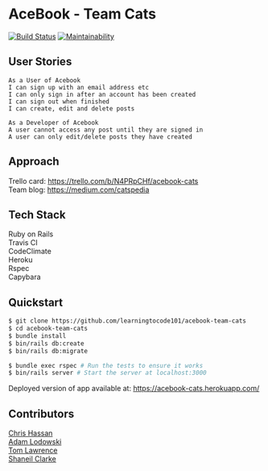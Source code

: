 # AceBook - Team Cats

[![Build Status](https://travis-ci.org/learningtocode101/acebook-team-cats.svg?branch=master)](https://travis-ci.org/learningtocode101/acebook-team-cats) 
[![Maintainability](https://api.codeclimate.com/v1/badges/3cb7048acedcfa3b76f1/maintainability)](https://codeclimate.com/github/learningtocode101/acebook-team-cats/maintainability)

## User Stories
```
As a User of Acebook 
I can sign up with an email address etc
I can only sign in after an account has been created  
I can sign out when finished 
I can create, edit and delete posts 

As a Developer of Acebook
A user cannot access any post until they are signed in
A user can only edit/delete posts they have created  

```

## Approach
Trello card: https://trello.com/b/N4PRpCHf/acebook-cats  
Team blog: https://medium.com/catspedia 

## Tech Stack
Ruby on Rails  
Travis CI  
CodeClimate  
Heroku  
Rspec  
Capybara

## Quickstart

```bash
$ git clone https://github.com/learningtocode101/acebook-team-cats
$ cd acebook-team-cats
$ bundle install
$ bin/rails db:create
$ bin/rails db:migrate

$ bundle exec rspec # Run the tests to ensure it works
$ bin/rails server # Start the server at localhost:3000
```
Deployed version of app available at: https://acebook-cats.herokuapp.com/ 

## Contributors
[Chris Hassan](https://github.com/CKKH)  
[Adam Lodowski](https://github.com/rednblack99)  
[Tom Lawrence](https://github.com/matharotheelf)  
[Shaneil Clarke](https://github.com/learningtocode101/acebook-team-cats)  
